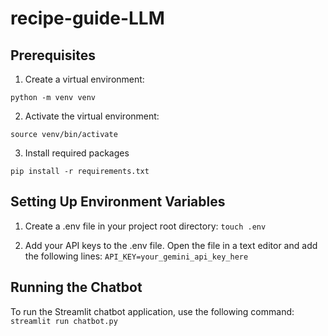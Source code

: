 # recipe-guide-LLM


## Prerequisites

1. Create a virtual environment:

`python -m venv venv`

2. Activate the virtual environment:

`source venv/bin/activate`

3. Install required packages

`pip install -r requirements.txt`

## Setting Up Environment Variables

1. Create a .env file in your project root directory:
`touch .env`

2. Add your API keys to the .env file. Open the file in a text editor and add the following lines:
`API_KEY=your_gemini_api_key_here`

## Running the Chatbot

To run the Streamlit chatbot application, use the following command:
`streamlit run chatbot.py`

